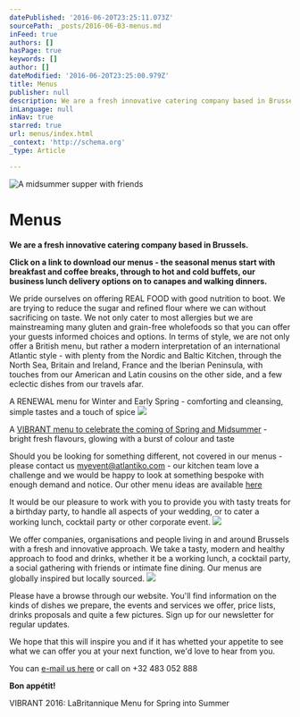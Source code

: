 ```yaml
---
datePublished: '2016-06-20T23:25:11.073Z'
sourcePath: _posts/2016-06-03-menus.md
inFeed: true
authors: []
hasPage: true
keywords: []
author: []
dateModified: '2016-06-20T23:25:00.979Z'
title: Menus
publisher: null
description: We are a fresh innovative catering company based in Brussels.
inLanguage: null
inNav: true
starred: true
url: menus/index.html
_context: 'http://schema.org'
_type: Article

---
```

![A midsummer supper with friends](https://the-grid-user-content.s3-us-west-2.amazonaws.com/cad1cce9-b552-4024-ad53-f11582009f55.jpg)

# Menus

**We are a fresh innovative catering company based in Brussels.**

**Click on a link to download our menus - the seasonal menus start with breakfast and coffee breaks, through to hot and cold buffets, our business lunch delivery options on to canapes and walking dinners.**

We pride ourselves on offering REAL FOOD with good nutrition to boot. We are trying to reduce the sugar and refined flour where we can without sacrificing on taste. We not only cater to most allergies but we are mainstreaming many gluten and grain-free wholefoods so that you can offer your guests informed choices and options. In terms of style, we are not only offer a British menu, but rather a modern interpretation of an international Atlantic style - with plenty from the Nordic and Baltic Kitchen, through the North Sea, Britain and Ireland, France and the Iberian Peninsula, with touches from our American and Latin cousins on the other side, and a few eclectic dishes from our travels afar.

A RENEWAL menu for Winter and Early Spring - comforting and cleansing, simple tastes and a touch of spice
![](https://the-grid-user-content.s3-us-west-2.amazonaws.com/26a3d2e3-fee9-4854-95dc-f965cbcefcc0.jpg)

A [VIBRANT menu to celebrate the coming of Spring and Midsumme][0][r][1] - bright fresh flavours, glowing with a burst of colour and taste

Should you be looking for something different, not covered in our menus - please contact us [myevent@atlantiko.com][2] - our kitchen team love a challenge and we would be happy to look at something bespoke with enough demand and notice. Our other menu ideas are available [here][3]

It would be our pleasure to work with you to provide you with tasty treats for a birthday party, to handle all aspects of your wedding, or to cater a working lunch, cocktail party or other corporate event.
![](https://imgflo.herokuapp.com/graph/vahj1ThiexotieMo/a6826c4751d5ef05334f4a6293288b3b/croprotate.jpg?cropheight=3649&cropwidth=5472&degrees=0&input=https%3A%2F%2Fthe-grid-user-content.s3-us-west-2.amazonaws.com%2F17ba5a66-7707-4f43-a201-12ba9f978bf6.jpg&x=0&y=0)

We offer companies, organisations and people living in and around Brussels with a fresh and innovative approach. We take a tasty, modern and healthy approach to food and drinks, whether it be a working lunch, a cocktail party, a social gathering with friends or intimate fine dining. Our menus are globally inspired but locally sourced.
![](https://the-grid-user-content.s3-us-west-2.amazonaws.com/45df9c89-2726-450b-9c39-257f5368c0c0.jpg)

Please have a browse through our website. You'll find information on the kinds of dishes we prepare, the events and services we offer, price lists, drinks proposals and quite a few pictures. Sign up for our newsletter for regular updates.

We hope that this will inspire you and if it has whetted your appetite to see what we can offer you at your next function, we'd love to hear from you.

You can [e-mail us here][4] or call on +32 483 052 888

**Bon appétit!**

VIBRANT 2016: LaBritannique Menu for Spring into Summer

[0]: https://www.dropbox.com/s/85qjrtufolbx5ku/LaBritannique%20Brussels%20Menu%20VIBRANT%202016%20all%20clients.pdf?dl=0
[1]: http://www.labritannique.com/assets/files/LaBritannique%20Brussels%20Menu%20VIBRANT%202016%20all%20clients.pdf
[2]: mailto:myevent@atlantiko.com
[3]: http://www.labritannique.com/menus
[4]: http://www.labritannique.com/contact